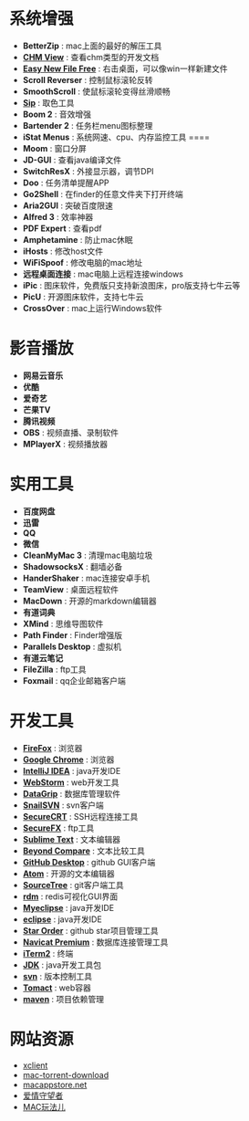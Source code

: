 # 系统增强

* **BetterZip** : mac上面的最好的解压工具
* **[CHM View](https://itunes.apple.com/cn/app/id449814591?mt=12)** : 查看chm类型的开发文档
* **[Easy New File Free](https://itunes.apple.com/cn/app/easy-new-file/id1162194131?mt=12)** : 右击桌面，可以像win一样新建文件
* **Scroll Reverser** : 控制鼠标滚轮反转
* **SmoothScroll** : 使鼠标滚轮变得丝滑顺畅
* **[Sip](http://sipapp.io/)** : 取色工具
* **Boom 2** : 音效增强
* **Bartender 2** : 任务栏menu图标整理
* **iStat Menus** : 系统网速、cpu、内存监控工具 ====
* **Moom** : 窗口分屏
* **JD-GUI** : 查看java编译文件
* **SwitchResX** : 外接显示器，调节DPI
* **Doo** : 任务清单提醒APP
* **Go2Shell** : 在finder的任意文件夹下打开终端
* **Aria2GUI** : 突破百度限速
* **Alfred 3** : 效率神器
* **PDF Expert** : 查看pdf
* **Amphetamine** : 防止mac休眠
* **iHosts** : 修改host文件
* **WiFiSpoof** : 修改电脑的mac地址
* **远程桌面连接** : mac电脑上远程连接windows
* **iPic** : 图床软件，免费版只支持新浪图床，pro版支持七牛云等
* **PicU** : 开源图床软件，支持七牛云
* **CrossOver** : mac上运行Windows软件


# 影音播放

* **网易云音乐**
* **优酷**
* **爱奇艺**
* **芒果TV**
* **腾讯视频**
* **OBS** : 视频直播、录制软件
* **MPlayerX** : 视频播放器

# 实用工具

* **百度网盘**
* **迅雷**
* **QQ**
* **微信**
* **CleanMyMac 3** : 清理mac电脑垃圾
* **ShadowsocksX** : 翻墙必备
* **HanderShaker** : mac连接安卓手机
* **TeamView** : 桌面远程软件
* **MacDown** : 开源的markdown编辑器
* **有道词典**
* **XMind** : 思维导图软件
* **Path Finder** : Finder增强版
* **Parallels Desktop** : 虚拟机
* **有道云笔记**
* **FileZilla** : ftp工具
* **Foxmail** : qq企业邮箱客户端

# 开发工具

* **[FireFox](http://www.firefox.com.cn/)** : 浏览器
* **[Google Chrome](https://www.google.cn/chrome/browser/desktop/index.html)** : 浏览器
* **[IntelliJ IDEA](http://www.jetbrains.com/products.html?fromMenu)** : java开发IDE
* **[WebStorm](http://www.jetbrains.com/products.html?fromMenu)** : web开发工具
* **[DataGrip](http://www.jetbrains.com/products.html?fromMenu)** : 数据库管理软件
* **[SnailSVN](https://itunes.apple.com/us/app/snailsvn/id847259925?ls=1&mt=12)** : svn客户端
* **[SecureCRT](http://xclient.info/s/securecrt.html?_=4b434de3276a84fe8f3aa9f2a3d4a2b1)** : SSH远程连接工具
* **[SecureFX](http://xclient.info/s/securefx.html?_=4b434de3276a84fe8f3aa9f2a3d4a2b1)** : ftp工具
* **[Sublime Text](http://xclient.info/s/sublime-text.html?_=d7fc64e030a5a10d1937784420a8e494)** : 文本编辑器
* **[Beyond Compare](http://xclient.info/s/beyond-compare.html?_=d7fc64e030a5a10d1937784420a8e494)** : 文本比较工具
* **[GitHub Desktop](https://desktop.github.com/)** : github GUI客户端
* **[Atom](https://atom.io/)** : 开源的文本编辑器
* **[SourceTree](https://www.sourcetreeapp.com/)** : git客户端工具
* **[rdm](https://github.com/uglide/RedisDesktopManager/releases)** : redis可视化GUI界面
* **[Myeclipse](http://xclient.info/s/myeclipse.html?_=d7fc64e030a5a10d1937784420a8e494)** : java开发IDE
* **[eclipse](https://eclipse.org/)** : java开发IDE
* **[Star Order](https://itunes.apple.com/cn/app/star-order-%E4%B8%BA%E5%BC%80%E5%8F%91%E8%80%85%E5%87%86%E5%A4%87%E7%9A%84github-star%E7%AE%A1%E7%90%86%E5%88%A9%E5%99%A8/id1182745159?mt=12)** : github star项目管理工具
* **[Navicat Premium](http://xclient.info/s/navicat-premium.html?_=d7fc64e030a5a10d1937784420a8e494)** : 数据库连接管理工具
* **[iTerm2](https://www.iterm2.com/)** : 终端
* **[JDK](http://www.oracle.com/technetwork/java/javase/downloads/jdk8-downloads-2133151.html)** : java开发工具包
* **[svn](https://subversion.apache.org/)** : 版本控制工具
* **[Tomact](https://tomcat.apache.org/)** : web容器
* **[maven](https://maven.apache.org/)** : 项目依赖管理


# 网站资源
* [xclient](http://xclient.info/)
* [mac-torrent-download](http://mac-torrent-download.net/)
* [macappstore.net](https://www.macappstore.net/)
* [爱情守望者](https://www.waitsun.com/)
* [MAC玩法儿](https://www.waerfa.com/)
